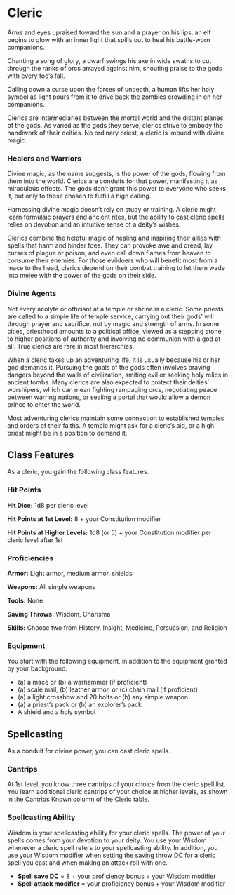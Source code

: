 # Cleric

Arms and eyes upraised toward the sun and a prayer
on his lips, an elf begins to glow with an inner light that
spills out to heal his battle-worn companions.

Chanting a song of glory, a dwarf swings his axe
in wide swaths to cut through the ranks of orcs
arrayed against him, shouting praise to the gods with
every foe’s fall.

Calling down a curse upon the forces of undeath, a
human lifts her holy symbol as light pours from it to
drive back the zombies crowding in on her companions.

Clerics are intermediaries between the mortal world
and the distant planes of the gods. As varied as the gods
they serve, clerics strive to embody the handiwork of
their deities. No ordinary priest, a cleric is imbued with
divine magic.

### Healers and Warriors
Divine magic, as the name suggests, is the power of
the gods, flowing from them into the world. Clerics are
conduits for that power, manifesting it as miraculous
effects. The gods don’t grant this power to everyone who
seeks it, but only to those chosen to fulfill a high calling.

Harnessing divine magic doesn’t rely on study or
training. A cleric might learn formulaic prayers and
ancient rites, but the ability to cast cleric spells relies on
devotion and an intuitive sense of a deity’s wishes.

Clerics combine the helpful magic of healing and
inspiring their allies with spells that harm and hinder
foes. They can provoke awe and dread, lay curses of
plague or poison, and even call down flames from heaven
to consume their enemies. For those evildoers who will
benefit most from a mace to the head, clerics depend on
their combat training to let them wade into melee with
the power of the gods on their side.

### Divine Agents
Not every acolyte or officiant at a temple or shrine is a
cleric. Some priests are called to a simple life of temple
service, carrying out their gods’ will through prayer and
sacrifice, not by magic and strength of arms. In some
cities, priesthood amounts to a political office, viewed
as a stepping stone to higher positions of authority and
involving no communion with a god at all. True clerics
are rare in most hierarchies.

When a cleric takes up an adventuring life, it is usually
because his or her god demands it. Pursuing the goals
of the gods often involves braving dangers beyond the
walls of civilization, smiting evil or seeking holy relics in
ancient tombs. Many clerics are also expected to protect
their deities’ worshipers, which can mean fighting
rampaging orcs, negotiating peace between warring
nations, or sealing a portal that would allow a demon
prince to enter the world.

Most adventuring clerics maintain some connection to
established temples and orders of their faiths. A temple
might ask for a cleric’s aid, or a high priest might be in a
position to demand it.

## Class Features
As a cleric, you gain the following class features.

### Hit Points
**Hit Dice:** 1d8 per cleric level

**Hit Points at 1st Level:** 8 + your Constitution modifier

**Hit Points at Higher Levels:** 1d8 (or 5) + your
Constitution modifier per cleric level after 1st

### Proficiencies
**Armor:** Light armor, medium armor, shields

**Weapons:** All simple weapons

**Tools:** None

**Saving Throws:** Wisdom, Charisma

**Skills:** Choose two from History, Insight, Medicine,
Persuasion, and Religion

### Equipment
You start with the following equipment, in addition to
the equipment granted by your background:
* (a) a mace or (b) a warhammer (if proficient)
* (a) scale mail, (b) leather armor, or (c) chain mail (if proficient)
* (a) a light crossbow and 20 bolts or (b) any simple weapon
* (a) a priest’s pack or (b) an explorer’s pack
* A shield and a holy symbol

## Spellcasting
As a conduit for divine power, you can cast cleric spells.

### Cantrips
At 1st level, you know three cantrips of your choice from
the cleric spell list. You learn additional cleric cantrips
of your choice at higher levels, as shown in the Cantrips
Known column of the Cleric table.

### Spellcasting Ability
Wisdom is your spellcasting ability for your cleric spells.
The power of your spells comes from your devotion to
your deity. You use your Wisdom whenever a cleric spell
refers to your spellcasting ability. In addition, you use
your Wisdom modifier when setting the saving throw
DC for a cleric spell you cast and when making an
attack roll with one.

* **Spell save DC** = 8 + your proficiency bonus + your Wisdom modifier
* **Spell attack modifier** = your proficiency bonus + your Wisdom modifier
